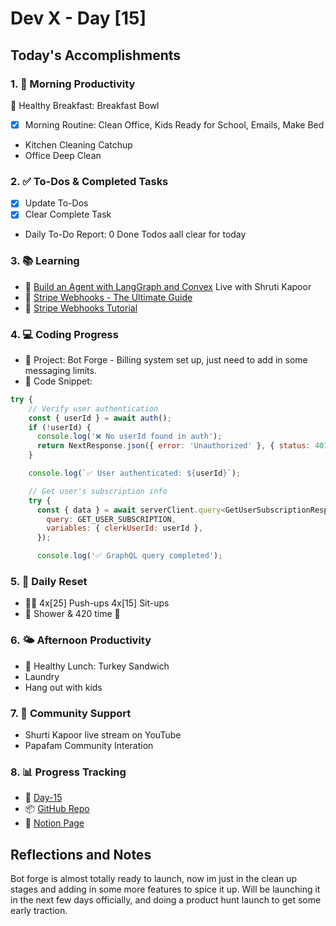 # Dev X - Day [15]

## Today's Accomplishments

### 1. 🌅 Morning Productivity

🍳 Healthy Breakfast: Breakfast Bowl

- [x] Morning Routine: Clean Office, Kids Ready for School, Emails, Make Bed
- Kitchen Cleaning Catchup
- Office Deep Clean

### 2. ✅ To-Dos & Completed Tasks

- [x] Update To-Dos
- [x] Clear Complete Task
- Daily To-Do Report: 0 Done Todos aall clear for today

### 3. 📚 Learning

- 🔗 [Build an Agent with LangGraph and Convex](https://www.youtube.com/watch?v=jNthqM1PtD8) Live with Shruti Kapoor
- 🔗 [Stripe Webhooks - The Ultimate Guide](https://www.youtube.com/watch?v=1l4NMj-NTUE)
- 🔗 [Stripe Webhooks Tutorial](https://www.youtube.com/watch?v=x9cGa3oMJPc&pp=0gcJCX4JAYcqIYzv)

### 4. 💻 Coding Progress

- 🦺 Project: Bot Forge - Billing system set up, just need to add in some messaging limits.
- 📝 Code Snippet:

```javascript
try {
    // Verify user authentication
    const { userId } = await auth();
    if (!userId) {
      console.log('❌ No userId found in auth');
      return NextResponse.json({ error: 'Unauthorized' }, { status: 401 });
    }

    console.log(`✅ User authenticated: ${userId}`);

    // Get user's subscription info
    try {
      const { data } = await serverClient.query<GetUserSubscriptionResponse>({
        query: GET_USER_SUBSCRIPTION,
        variables: { clerkUserId: userId },
      });

      console.log('✅ GraphQL query completed');
```

### 5. 🔄 Daily Reset

- 🏋️‍♂️ 4x[25] Push-ups 4x[15] Sit-ups
- 🧘  Shower & 420 time 🌲

### 6. 🌤️ Afternoon Productivity

- 🍱 Healthy Lunch: Turkey Sandwich
- Laundry
- Hang out with kids

### 7. 🤝 Community Support

- Shurti Kapoor live stream on YouTube
- Papafam Community Interation


### 8. 📊 Progress Tracking

- 🏫 [Day-15](https://www.skool.com/universityofcode/dev-x-day-15)
- 📦 [GitHub Repo](https://github.com/Digitl-Alchemyst/Dev-X/tree/main/Week-3/Day-15)
- 📄 [Notion Page](https://liberating-galley-48d.notion.site/Dev-X-Developer-Lifestyle-Challenge-1c0cf2b3a53980298450e1f07d6d9892?pvs=4)

## Reflections and Notes

Bot forge is almost totally ready to launch, now im just in the clean up stages and adding in some more features to spice it up. Will be launching it in the next few days officially, and doing a product hunt launch to get some early traction.
